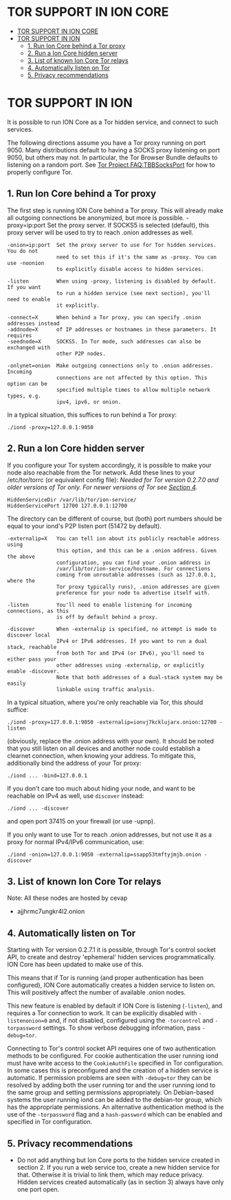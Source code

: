 # TOR SUPPORT IN ION CORE

- [TOR SUPPORT IN ION CORE](#tor-support-in-ion-core)
- [TOR SUPPORT IN ION](#tor-support-in-ion)
  - [1. Run Ion Core behind a Tor proxy](#1-run-ion-core-behind-a-tor-proxy)
  - [2. Run a Ion Core hidden server](#2-run-a-ion-core-hidden-server)
  - [3. List of known Ion Core Tor relays](#3-list-of-known-ion-core-tor-relays)
  - [4. Automatically listen on Tor](#4-automatically-listen-on-tor)
  - [5. Privacy recommendations](#5-privacy-recommendations)

# TOR SUPPORT IN ION

It is possible to run ION Core as a Tor hidden service, and connect to such services.

The following directions assume you have a Tor proxy running on port 9050. Many
distributions default to having a SOCKS proxy listening on port 9050, but others
may not. In particular, the Tor Browser Bundle defaults to listening on a random
port. See [Tor Project FAQ:TBBSocksPort](https://www.torproject.org/docs/faq.html.en#TBBSocksPort)
for how to properly configure Tor.


## 1. Run Ion Core behind a Tor proxy

The first step is running ION Core behind a Tor proxy. This will already make all
outgoing connections be anonymized, but more is possible.
    -proxy=ip:port  Set the proxy server. If SOCKS5 is selected (default), this proxy
                    server will be used to try to reach .onion addresses as well.

    -onion=ip:port  Set the proxy server to use for Tor hidden services. You do not
                    need to set this if it's the same as -proxy. You can use -noonion
                    to explicitly disable access to hidden services.

    -listen         When using -proxy, listening is disabled by default. If you want
                    to run a hidden service (see next section), you'll need to enable
                    it explicitly.

    -connect=X      When behind a Tor proxy, you can specify .onion addresses instead
    -addnode=X      of IP addresses or hostnames in these parameters. It requires
    -seednode=X     SOCKS5. In Tor mode, such addresses can also be exchanged with
                    other P2P nodes.

    -onlynet=onion  Make outgoing connections only to .onion addresses. Incoming
                    connections are not affected by this option. This option can be
                    specified multiple times to allow multiple network types, e.g.
                    ipv4, ipv6, or onion.

In a typical situation, this suffices to run behind a Tor proxy:

    ./iond -proxy=127.0.0.1:9050


## 2. Run a Ion Core hidden server

If you configure your Tor system accordingly, it is possible to make your node also
reachable from the Tor network. Add these lines to your /etc/tor/torrc (or equivalent
config file): *Needed for Tor version 0.2.7.0 and older versions of Tor only. For newer
versions of Tor see [Section 4](#4-automatically-listen-on-tor).*

    HiddenServiceDir /var/lib/tor/ion-service/
    HiddenServicePort 12700 127.0.0.1:12700

The directory can be different of course, but (both) port numbers should be equal to
your iond's P2P listen port (51472 by default).

    -externalip=X   You can tell ion about its publicly reachable address using
                    this option, and this can be a .onion address. Given the above
                    configuration, you can find your .onion address in
                    /var/lib/tor/ion-service/hostname. For connections
                    coming from unroutable addresses (such as 127.0.0.1, where the
                    Tor proxy typically runs), .onion addresses are given
                    preference for your node to advertise itself with.

    -listen         You'll need to enable listening for incoming connections, as this
                    is off by default behind a proxy.

    -discover       When -externalip is specified, no attempt is made to discover local
                    IPv4 or IPv6 addresses. If you want to run a dual stack, reachable
                    from both Tor and IPv4 (or IPv6), you'll need to either pass your
                    other addresses using -externalip, or explicitly enable -discover.
                    Note that both addresses of a dual-stack system may be easily
                    linkable using traffic analysis.

In a typical situation, where you're only reachable via Tor, this should suffice:

    ./iond -proxy=127.0.0.1:9050 -externalip=ionvj7kcklujarx.onion:12700 -listen

(obviously, replace the .onion address with your own). It should be noted that you still
listen on all devices and another node could establish a clearnet connection, when knowing
your address. To mitigate this, additionally bind the address of your Tor proxy:

    ./iond ... -bind=127.0.0.1

If you don't care too much about hiding your node, and want to be reachable on IPv4
as well, use `discover` instead:

    ./iond ... -discover

and open port 37415 on your firewall (or use -upnp).

If you only want to use Tor to reach .onion addresses, but not use it as a proxy
for normal IPv4/IPv6 communication, use:

	./iond -onion=127.0.0.1:9050 -externalip=ssapp53tmftyjmjb.onion -discover


## 3. List of known Ion Core Tor relays

Note: All these nodes are hosted by cevap

* ajjhrmc7ungkr4l2.onion

## 4. Automatically listen on Tor

Starting with Tor version 0.2.7.1 it is possible, through Tor's control socket
API, to create and destroy 'ephemeral' hidden services programmatically.
ION Core has been updated to make use of this.

This means that if Tor is running (and proper authentication has been configured),
ION Core automatically creates a hidden service to listen on. This will positively
affect the number of available .onion nodes.

This new feature is enabled by default if ION Core is listening (`-listen`), and
requires a Tor connection to work. It can be explicitly disabled with `-listenonion=0`
and, if not disabled, configured using the `-torcontrol` and `-torpassword` settings.
To show verbose debugging information, pass `-debug=tor`.

Connecting to Tor's control socket API requires one of two authentication methods to be 
configured. For cookie authentication the user running iond must have write access 
to the `CookieAuthFile` specified in Tor configuration. In some cases this is 
preconfigured and the creation of a hidden service is automatic. If permission problems 
are seen with `-debug=tor` they can be resolved by adding both the user running tor and 
the user running iond to the same group and setting permissions appropriately. On 
Debian-based systems the user running iond can be added to the debian-tor group, 
which has the appropriate permissions. An alternative authentication method is the use 
of the `-torpassword` flag and a `hash-password` which can be enabled and specified in 
Tor configuration.

## 5. Privacy recommendations

- Do not add anything but Ion Core ports to the hidden service created in section 2.
  If you run a web service too, create a new hidden service for that.
  Otherwise it is trivial to link them, which may reduce privacy. Hidden
  services created automatically (as in section 3) always have only one port
  open.
